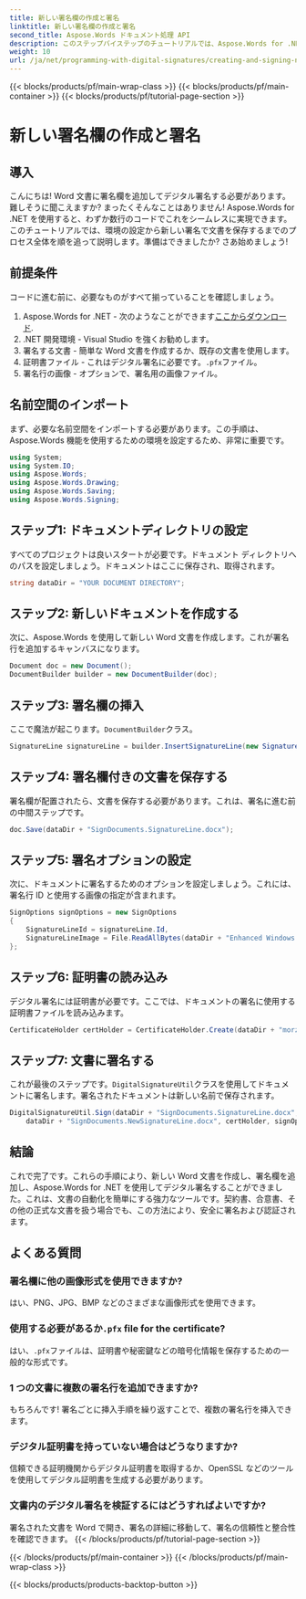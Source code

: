```yaml
---
title: 新しい署名欄の作成と署名
linktitle: 新しい署名欄の作成と署名
second_title: Aspose.Words ドキュメント処理 API
description: このステップバイステップのチュートリアルでは、Aspose.Words for .NET を使用して Word 文書に署名欄を作成し、デジタル署名する方法を学習します。文書の自動化に最適です。
weight: 10
url: /ja/net/programming-with-digital-signatures/creating-and-signing-new-signature-line/
---
```


{{< blocks/products/pf/main-wrap-class >}}
{{< blocks/products/pf/main-container >}}
{{< blocks/products/pf/tutorial-page-section >}}

# 新しい署名欄の作成と署名

## 導入

こんにちは! Word 文書に署名欄を追加してデジタル署名する必要があります。難しそうに聞こえますか? まったくそんなことはありません! Aspose.Words for .NET を使用すると、わずか数行のコードでこれをシームレスに実現できます。このチュートリアルでは、環境の設定から新しい署名で文書を保存するまでのプロセス全体を順を追って説明します。準備はできましたか? さあ始めましょう!

## 前提条件

コードに進む前に、必要なものがすべて揃っていることを確認しましょう。
1.  Aspose.Words for .NET - 次のようなことができます[ここからダウンロード](https://releases.aspose.com/words/net/).
2. .NET 開発環境 - Visual Studio を強くお勧めします。
3. 署名する文書 - 簡単な Word 文書を作成するか、既存の文書を使用します。
4. 証明書ファイル - これはデジタル署名に必要です。`.pfx`ファイル。
5. 署名行の画像 - オプションで、署名用の画像ファイル。

## 名前空間のインポート

まず、必要な名前空間をインポートする必要があります。この手順は、Aspose.Words 機能を使用するための環境を設定するため、非常に重要です。

```csharp
using System;
using System.IO;
using Aspose.Words;
using Aspose.Words.Drawing;
using Aspose.Words.Saving;
using Aspose.Words.Signing;
```

## ステップ1: ドキュメントディレクトリの設定

すべてのプロジェクトは良いスタートが必要です。ドキュメント ディレクトリへのパスを設定しましょう。ドキュメントはここに保存され、取得されます。

```csharp
string dataDir = "YOUR DOCUMENT DIRECTORY";
```

## ステップ2: 新しいドキュメントを作成する

次に、Aspose.Words を使用して新しい Word 文書を作成します。これが署名行を追加するキャンバスになります。

```csharp
Document doc = new Document();
DocumentBuilder builder = new DocumentBuilder(doc);
```

## ステップ3: 署名欄の挿入

ここで魔法が起こります。`DocumentBuilder`クラス。

```csharp
SignatureLine signatureLine = builder.InsertSignatureLine(new SignatureLineOptions()).SignatureLine;
```

## ステップ4: 署名欄付きの文書を保存する

署名欄が配置されたら、文書を保存する必要があります。これは、署名に進む前の中間ステップです。

```csharp
doc.Save(dataDir + "SignDocuments.SignatureLine.docx");
```

## ステップ5: 署名オプションの設定

次に、ドキュメントに署名するためのオプションを設定しましょう。これには、署名行 ID と使用する画像の指定が含まれます。

```csharp
SignOptions signOptions = new SignOptions
{
    SignatureLineId = signatureLine.Id,
    SignatureLineImage = File.ReadAllBytes(dataDir + "Enhanced Windows MetaFile.emf")
};
```

## ステップ6: 証明書の読み込み

デジタル署名には証明書が必要です。ここでは、ドキュメントの署名に使用する証明書ファイルを読み込みます。

```csharp
CertificateHolder certHolder = CertificateHolder.Create(dataDir + "morzal.pfx", "aw");
```

## ステップ7: 文書に署名する

これが最後のステップです。`DigitalSignatureUtil`クラスを使用してドキュメントに署名します。署名されたドキュメントは新しい名前で保存されます。

```csharp
DigitalSignatureUtil.Sign(dataDir + "SignDocuments.SignatureLine.docx",
    dataDir + "SignDocuments.NewSignatureLine.docx", certHolder, signOptions);
```

## 結論

これで完了です。これらの手順により、新しい Word 文書を作成し、署名欄を追加し、Aspose.Words for .NET を使用してデジタル署名することができました。これは、文書の自動化を簡単にする強力なツールです。契約書、合意書、その他の正式な文書を扱う場合でも、この方法により、安全に署名および認証されます。

## よくある質問

### 署名欄に他の画像形式を使用できますか?
はい、PNG、JPG、BMP などのさまざまな画像形式を使用できます。

### 使用する必要があるか`.pfx` file for the certificate?
はい、`.pfx`ファイルは、証明書や秘密鍵などの暗号化情報を保存するための一般的な形式です。

### 1 つの文書に複数の署名行を追加できますか?
もちろんです! 署名ごとに挿入手順を繰り返すことで、複数の署名行を挿入できます。

### デジタル証明書を持っていない場合はどうなりますか?
信頼できる証明機関からデジタル証明書を取得するか、OpenSSL などのツールを使用してデジタル証明書を生成する必要があります。

### 文書内のデジタル署名を検証するにはどうすればよいですか?
署名された文書を Word で開き、署名の詳細に移動して、署名の信頼性と整合性を確認できます。
{{< /blocks/products/pf/tutorial-page-section >}}

{{< /blocks/products/pf/main-container >}}
{{< /blocks/products/pf/main-wrap-class >}}

{{< blocks/products/products-backtop-button >}}
